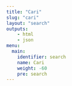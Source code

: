 ```yaml
---
title: "Cari"
slug: "cari"
layout: "search"
outputs:
    - html
    - json
menu:
  main:
    identifier: search
    name: Cari
    weight: -60
    pre: search
---
```

